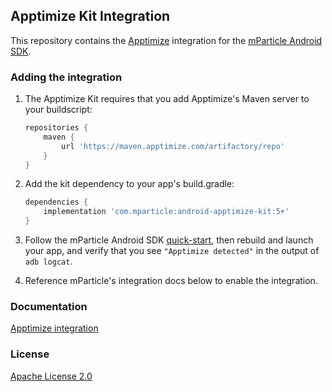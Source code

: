 ## Apptimize Kit Integration

This repository contains the [Apptimize](https://www.apptimize.com/) integration for the [mParticle Android SDK](https://github.com/mParticle/mparticle-android-sdk).

### Adding the integration

1. The Apptimize Kit requires that you add Apptimize's Maven server to your buildscript:

    ```groovy
    repositories {
        maven {
            url 'https://maven.apptimize.com/artifactory/repo'
        }
    }
    ```
2. Add the kit dependency to your app's build.gradle:

    ```groovy
    dependencies {
        implementation 'com.mparticle:android-apptimize-kit:5+'
    }
    ```
3. Follow the mParticle Android SDK [quick-start](https://github.com/mParticle/mparticle-android-sdk), then rebuild and launch your app, and verify that you see `"Apptimize detected"` in the output of `adb logcat`.
4. Reference mParticle's integration docs below to enable the integration.

### Documentation

[Apptimize integration](https://docs.mparticle.com/?java#apptimize)

### License

[Apache License 2.0](https://www.apache.org/licenses/LICENSE-2.0)